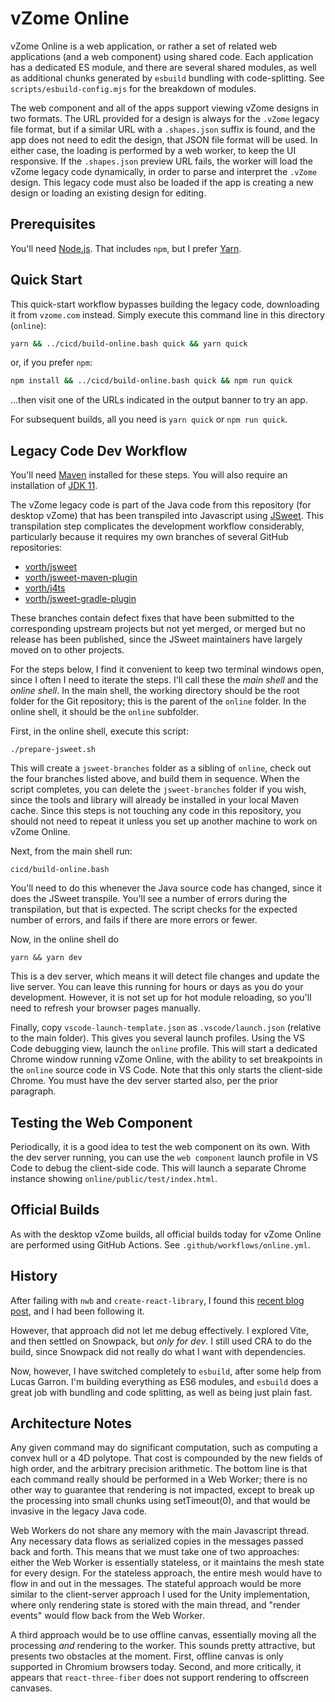 # vZome Online

vZome Online is a web application, or rather a set of related web applications (and a web component) using shared code.
Each application has a dedicated ES module, and there are several shared modules, 
as well as
additional chunks generated by `esbuild` bundling with code-splitting.
See `scripts/esbuild-config.mjs` for the breakdown of modules.

The web component and all of the apps support viewing vZome designs in two formats.
The URL provided for a design is always for the `.vZome` legacy file format,
but if a similar URL with a `.shapes.json` suffix is found, and the app does not need to edit the design,
that JSON file format will be used.
In either case, the loading is performed by a web worker, to keep the UI responsive.
If the `.shapes.json` preview URL fails, the worker will load
the vZome legacy code dynamically, in order to parse and interpret the `.vZome` design.
This legacy code must also be loaded if the app is creating a new design
or loading an existing design for editing.

## Prerequisites

You'll need [Node.js](https://nodejs.org/en).  That includes `npm`, but I prefer [Yarn](https://yarnpkg.com/getting-started/install).

## Quick Start

This quick-start workflow bypasses building the legacy code, downloading it from `vzome.com` instead.
Simply execute this command line in this directory (`online`):
```bash
yarn && ../cicd/build-online.bash quick && yarn quick
```
or, if you prefer `npm`:
```bash
npm install && ../cicd/build-online.bash quick && npm run quick
```
...then visit one of the URLs indicated in the output banner to try an app.

For subsequent builds, all you need is `yarn quick` or `npm run quick`.

## Legacy Code Dev Workflow

You'll need [Maven](https://maven.apache.org/) installed for these steps.
You will also require an installation of [JDK 11](https://www.oracle.com/java/technologies/javase/jdk11-archive-downloads.html).

The vZome legacy code is part of the Java code from this repository (for desktop vZome)
that has been transpiled into Javascript using
[JSweet](https://www.jsweet.org/).  This transpilation step complicates the development workflow considerably,
particularly because it requires my own branches of several GitHub repositories:

 - [vorth/jsweet](https://github.com/vorth/jsweet)
 - [vorth/jsweet-maven-plugin](https://github.com/vorth/jsweet-maven-plugin)
 - [vorth/j4ts](https://github.com/vorth/j4ts)
 - [vorth/jsweet-gradle-plugin](https://github.com/vorth/jsweet-gradle-plugin)

These branches contain defect fixes that have been submitted to the corresponding
upstream projects but not yet merged, or merged but no release has been
published, since the JSweet maintainers have largely
moved on to other projects.

For the steps below, I find it convenient to keep two terminal windows open,
since I often I need to iterate the steps.
I'll call these the *main shell* and the *online shell*.
In the main shell, the working directory should be the root folder for the
Git repository; this is the parent of the `online` folder.
In the online shell, it should be the `online` subfolder.

First, in the online shell, execute this script:
```
./prepare-jsweet.sh
```
This will create a `jsweet-branches` folder as a sibling of `online`,
check out the four branches listed above, and build them in sequence.
When the script completes, you can delete the `jsweet-branches` folder
if you wish, since the tools and library will already be installed in your
local Maven cache.
Since this steps is not touching any code in this repository,
you should not need to repeat it unless you set up another machine to work on vZome Online.

Next, from the main shell run:
```
cicd/build-online.bash
```
You'll need to do this whenever the Java source code has changed, since it does the JSweet transpile.  You'll see a number of errors during the transpilation, but that is expected.  The script checks for the expected number of errors, and fails if there are more errors or fewer.

Now, in the online shell do
```
yarn && yarn dev
```
This is a dev server, which means it will detect file changes and update the live server.
You can leave this running for hours or days as you do your development.
However, it is not set up for hot module reloading, so you'll need to refresh your browser
pages manually.

Finally, copy `vscode-launch-template.json` as `.vscode/launch.json` (relative to the main folder).
This gives you several launch profiles.  Using the VS Code debugging view, launch the `online` profile.  This will start a dedicated Chrome window running vZome Online, with the ability to set breakpoints in the `online` source code in VS Code.  Note that this only starts the client-side Chrome.  You must have the dev server started also, per the prior paragraph.

## Testing the Web Component

Periodically, it is a good idea to test the web component on its own.
With the dev server running, you can use the `web component` launch profile in VS Code
to debug the client-side code.  This will launch a separate Chrome instance showing `online/public/test/index.html`.

## Official Builds

As with the desktop vZome builds, all official builds today for vZome Online are performed using GitHub Actions.  See `.github/workflows/online.yml`.

## History

After failing with `nwb` and `create-react-library`, I found this [recent blog post][mehrahinem], and I had been following it.

[mehrahinem]: https://medium.com/@mehrahinam/build-a-private-react-component-library-cra-rollup-material-ui-github-package-registry-1e14da93e790

However, that approach did not let me debug effectively.
I explored Vite, and then settled on Snowpack, but *only for dev*.  I still used CRA to do the build,
since Snowpack did not really do what I want with dependencies.

Now, however, I have switched completely to `esbuild`, after some help from Lucas Garron.
I'm building everything as ES6 modules, and `esbuild` does a great job with bundling and code splitting,
as well as being just plain fast.

## Architecture Notes

Any given command may do significant computation, such as computing a convex hull or a 4D polytope.
That cost is compounded by the new fields of high order, and the arbitrary precision arithmetic.
The bottom line is that each command really should be performed in a Web Worker;
there is no other way to guarantee that rendering is not impacted,
except to break up the processing into small chunks using setTimeout(0),
and that would be invasive in the legacy Java code.

Web Workers do not share any memory with the main Javascript thread.
Any necessary data flows as serialized copies in the messages passed back and forth.
This means that we must take one of two approaches: either the Web Worker is essentially stateless,
or it maintains the mesh state for every design.  For the stateless approach, the entire mesh would
have to flow in and out in the messages.  The stateful approach would be more similar to the client-server
approach I used for the Unity implementation, where only rendering state is stored with the main thread,
and "render events" would flow back from the Web Worker.

A third approach would be to use offline canvas, essentially moving all the processing *and* rendering
to the worker.  This sounds pretty attractive, but presents two obstacles at the moment.
First, offline canvas is only supported in Chromium browsers today.  Second, and more critically,
it appears that `react-three-fiber` does not support rendering to offscreen canvases.
